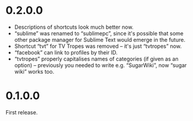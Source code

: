 # 0.2.0.0

* Descriptions of shortcuts look much better now.
* “sublime” was renamed to “sublimepc”, since it's possible that some other package manager for Sublime Text would emerge in the future.
* Shortcut “tvt” for TV Tropes was removed – it's just “tvtropes” now.
* “facebook” can link to profiles by their ID.
* “tvtropes” properly capitalises names of categories (if given as an option) – previously you needed to write e.g. “SugarWiki”, now “sugar wiki” works too.

# 0.1.0.0

First release.
